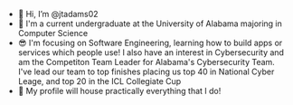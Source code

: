 - 👋 Hi, I’m @jtadams02
- 👀 I'm a current undergraduate at the University of Alabama majoring in Computer Science
- 😎 I'm focusing on Software Engineering, learning how to build apps or services which people use! I also have an interest in Cybersecurity and am the Competiton Team Leader for Alabama's Cybersecurity Team. I've lead our team to top finishes placing us top 40 in National Cyber Leage, and top 20 in the ICL Collegiate Cup
- 🌱 My profile will house practically everything that I do!

<!---
jtadams02/jtadams02 is a ✨ special ✨ repository because its `README.md` (this file) appears on your GitHub profile.
You can click the Preview link to take a look at your changes.
--->
